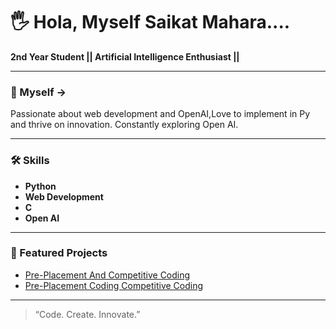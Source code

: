 # 🖐️ Hola, Myself Saikat Mahara....

**2nd Year Student || Artificial Intelligence Enthusiast ||**

---

### 🚀 Myself ->

Passionate about web development and OpenAI,Love to implement in Py and thrive on innovation. Constantly exploring Open AI.

---

### 🛠️ Skills

- **Python**
- **Web Development**
- **C**
- **Open AI**

---

### 🌟 Featured Projects

- [Pre-Placement And Competitive Coding](https://github.com/SaikatxAlpha/Pre-Placement-And-Competitive-Coding)
- [Pre-Placement Coding Competitive Coding](https://github.com/SaikatxAlpha/Pre-Placement-Coding-Competitive-Coding-)


---

> “Code. Create. Innovate.”

<!--
If you'd like to connect, feel free to share your social links!
-->
